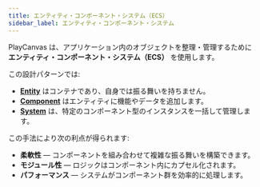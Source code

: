 ```yaml
---
title: エンティティ・コンポーネント・システム（ECS）
sidebar_label: エンティティ・コンポーネント・システム
---
```


PlayCanvas は、アプリケーション内のオブジェクトを整理・管理するために **エンティティ・コンポーネント・システム（ECS）** を使用します。

この設計パターンでは:

- **[Entity](https://api.playcanvas.com/engine/classes/Entity.html)** はコンテナであり、自身では振る舞いを持ちません。
- **[Component](https://api.playcanvas.com/engine/classes/Component.html)** はエンティティに機能やデータを追加します。
- **[System](https://api.playcanvas.com/engine/classes/ComponentSystem.html)** は、特定のコンポーネント型のインスタンスを一括して管理します。

この手法により次の利点が得られます:

- **柔軟性** — コンポーネントを組み合わせて複雑な振る舞いを構築できます。
- **モジュール性** — ロジックはコンポーネント内にカプセル化されます。
- **パフォーマンス** — システムがコンポーネント群を効率的に処理します。
